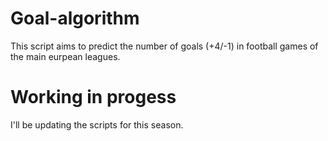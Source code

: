 # Goal-algorithm
This script aims to predict the number of goals (+4/-1) in football games of the main eurpean leagues.

# Working in progess

I'll be updating the scripts for this season.

